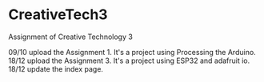 # CreativeTech3
Assignment of Creative Technology 3

09/10 upload the Assignment 1. It's a project using Processing the Arduino.
18/12 upload the Assignment 3. It's a project using ESP32 and adafruit io.
18/12 update the index page.
